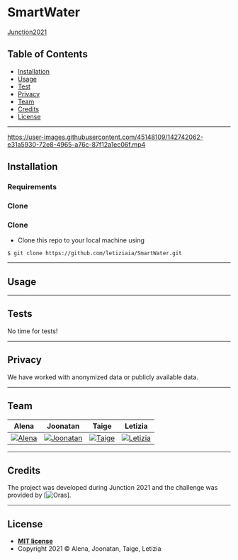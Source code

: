 # SmartWater
[Junction2021](https://www.junction2021.com/challenges/oras) 

## Table of Contents

- [Installation](#installation)
- [Usage](#usage)
- [Test](#tests)
- [Privacy](#privacy)
- [Team](#team)
- [Credits](#credits)
- [License](#license)

---

https://user-images.githubusercontent.com/45148109/142742062-e31a5930-72e8-4965-a76c-87f12a1ec06f.mp4

## Installation

### Requirements

### Clone

### Clone

- Clone this repo to your local machine using 
```shell
$ git clone https://github.com/letiziaia/SmartWater.git
```

---

## Usage


---

## Tests

No time for tests!

---

## Privacy

We have worked with anonymized data or publicly available data.

---

## Team

| <a>**Alena**</a> | <a>**Joonatan**</a> | <a>**Taige**</a> | <a>**Letizia**</a> |
| :---: |:---:| :---:| :---:| 
| [![Alena](https://avatars1.githubusercontent.com/u/22027871?s=400&v=4)](https://github.com/aischeveva)  |[![Joonatan](https://avatars2.githubusercontent.com/u/25590558?s=400&v=4)](https://github.com/jparta) | [![Taige](https://avatars2.githubusercontent.com/u/16875716?s=200&v=4)](https://github.com/xiaoxiaobt) | [![Letizia](https://avatars1.githubusercontent.com/u/45148109?s=200&v=4)](https://github.com/letiziaia) |

---

## Credits

The project was developed during Junction 2021 and the challenge was provided by [![Oras](https://www.oras.com/en/home)].

---
## License
- **[MIT license](http://opensource.org/licenses/mit-license.php)**
- Copyright 2021 © Alena, Joonatan, Taige, Letizia
